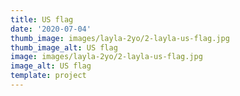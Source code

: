 ```yaml
--- 
title: US flag
date: '2020-07-04'
thumb_image: images/layla-2yo/2-layla-us-flag.jpg
thumb_image_alt: US flag
image: images/layla-2yo/2-layla-us-flag.jpg
image_alt: US flag
template: project
---
```

